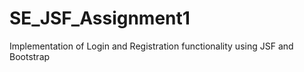 # SE_JSF_Assignment1
Implementation of Login and Registration functionality using JSF and Bootstrap
